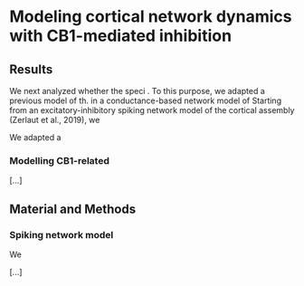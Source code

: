 # Modeling cortical network dynamics with CB1-mediated inhibition

## Results

We next analyzed whether the speci . To this purpose, we adapted a previous model of th. in a conductance-based network model of 
Starting from an excitatory-inhibitory spiking network model of the cortical assembly (Zerlaut et al., 2019), we 

We adapted a 
### Modelling CB1-related

[...]

## Material and Methods

### Spiking network model

We




[...]
